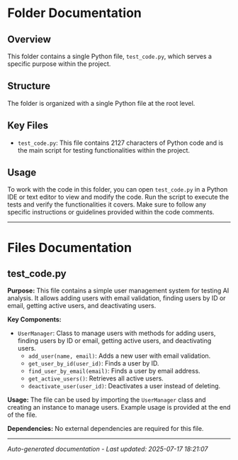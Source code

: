 # Folder Documentation

## Overview
This folder contains a single Python file, `test_code.py`, which serves a specific purpose within the project.

## Structure
The folder is organized with a single Python file at the root level.

## Key Files
- `test_code.py`: This file contains 2127 characters of Python code and is the main script for testing functionalities within the project.

## Usage
To work with the code in this folder, you can open `test_code.py` in a Python IDE or text editor to view and modify the code. Run the script to execute the tests and verify the functionalities it covers. Make sure to follow any specific instructions or guidelines provided within the code comments.

---

# Files Documentation

## test_code.py

**Purpose:** This file contains a simple user management system for testing AI analysis. It allows adding users with email validation, finding users by ID or email, getting active users, and deactivating users.

**Key Components:**
- `UserManager`: Class to manage users with methods for adding users, finding users by ID or email, getting active users, and deactivating users.
  - `add_user(name, email)`: Adds a new user with email validation.
  - `get_user_by_id(user_id)`: Finds a user by ID.
  - `find_user_by_email(email)`: Finds a user by email address.
  - `get_active_users()`: Retrieves all active users.
  - `deactivate_user(user_id)`: Deactivates a user instead of deleting.

**Usage:** The file can be used by importing the `UserManager` class and creating an instance to manage users. Example usage is provided at the end of the file.

**Dependencies:** No external dependencies are required for this file.

---
*Auto-generated documentation - Last updated: 2025-07-17 18:21:07*
